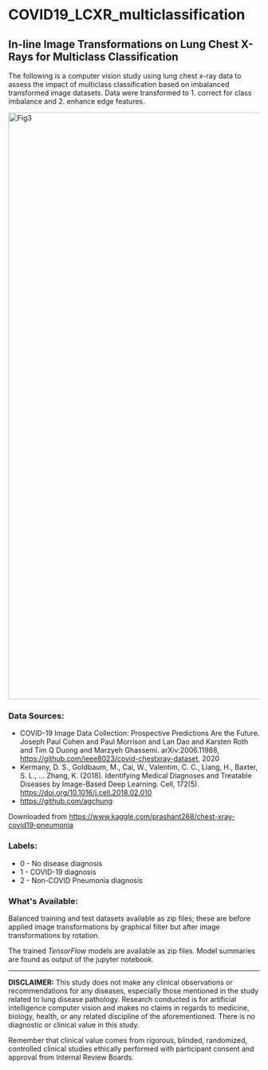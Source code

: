 # COVID19_LCXR_multiclassification
## In-line Image Transformations on Lung Chest X-Rays for Multiclass Classification

The following is a computer vision study using lung chest x-ray data to assess the impact of multiclass classification based on imbalanced transformed image datasets. Data were transformed to 1. correct for class imbalance and 2. enhance edge features.

<img width="1175" alt="Fig3" src="https://user-images.githubusercontent.com/43153538/113652747-5f042280-9662-11eb-8426-a83e77a723fa.png">

### Data Sources:
* COVID-19 Image Data Collection: Prospective Predictions Are the Future. Joseph Paul Cohen and Paul Morrison and Lan Dao and Karsten Roth and Tim Q Duong and Marzyeh Ghassemi. arXiv:2006.11988, https://github.com/ieee8023/covid-chestxray-dataset, 2020
* Kermany, D. S., Goldbaum, M., Cai, W., Valentim, C. C., Liang, H., Baxter, S. L., ... Zhang, K. (2018). Identifying Medical Diagnoses and Treatable Diseases by Image-Based Deep Learning. Cell, 172(5). https://doi.org/10.1016/j.cell.2018.02.010
* https://github.com/agchung

Downloaded from https://www.kaggle.com/prashant268/chest-xray-covid19-pneumonia

### Labels:
* 0 - No disease diagnosis
* 1 - COVID-19 diagnosis
* 2 - Non-COVID Pneumonia diagnosis

### What's Available:

Balanced training and test datasets available as zip files; these are before applied image transformations by graphical filter but after image transformations by rotation.

The trained *TensorFlow* models are available as zip files. Model summaries are found as output of the jupyter notebook.

- - - 

**DISCLAIMER:** This study does not make any clinical observations or recommendations for any diseases, especially those mentioned in the study related to lung disease pathology. Research conducted is for artificial intelligence computer vision and makes no claims in regards to medicine, biology, health, or any related discipline of the aforementioned. There is no diagnostic or clinical value in this study.

Remember that clinical value comes from rigorous, blinded, randomized, controlled clinical studies ethically performed with participant consent and approval from Internal Review Boards.
